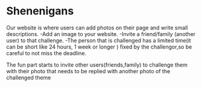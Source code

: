 # Shenenigans

Our website is where users can add photos on their page and write small descriptions.
-Add an image to your website.
-Invite a friend/family (another user) to that challenge.
-The person that is challenged has a limited time(it can be short like 24 hours, 1 week or longer ) fixed by the challengor,so be careful to not miss the deadline.


The fun part starts to invite other users(friends,family) to challenge them with their photo that needs to be replied with another photo of the challenged theme
